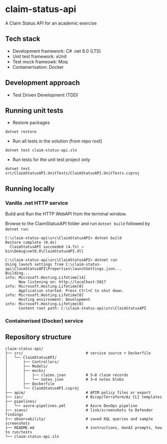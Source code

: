# claim-status-api
A Claim Status API for an academic exercise

## Tech stack
- Development framework: C# .net 8.0 (LTS)
- Unit test framework: xUnit
- Test mock frameowk: Moq
- Containerisation: Docker

## Development approach
- Test Driven Development (TDD)

## Running unit tests
- Restore packages
```
dotnet restore
```
- Run all tests in the solution (from repo root)
```
dotnet test claim-status-api.sln
```
- Run tests for the unit test project only
```
dotnet test src/ClaimStatusAPI.UnitTests/ClaimStatusAPI.UnitTests.csproj
```

## Running locally
### Vanilla .net HTTP service
Build and Run the HTTP WebAPI from the terminal window.

Browse to the ClaimStatusAPI folder and run `dotnet build` followed by `dotnet run`:

```
C:\claim-status-api\src\ClaimStatusAPI> dotnet build
Restore complete (0.4s)
  ClaimStatusAPI succeeded (4.7s) → bin\Debug\net8.0\ClaimStatusAPI.dll

C:\claim-status-api\src\ClaimStatusAPI> dotnet run
Using launch settings from C:\claim-status-api\ClaimStatusAPI\Properties\launchSettings.json...
Building...
info: Microsoft.Hosting.Lifetime[14]
      Now listening on: http://localhost:5017
info: Microsoft.Hosting.Lifetime[0]
      Application started. Press Ctrl+C to shut down.
info: Microsoft.Hosting.Lifetime[0]
      Hosting environment: Development
info: Microsoft.Hosting.Lifetime[0]
      Content root path: C:\claim-status-api\src\ClaimStatusAPI
```

### Containerised (Docker) service

## Repository structure
```
claim-status-api/
├── src/                            # service source + Dockerfile
│   └── ClaimStatusAPI/
│       ├── Controllers/
│       ├── Models/
│       ├── mocks/
│       │   ├── claims.json         # 5–8 claim records
│       │   └── notes.json          # 3–4 notes blobs
│       ├── Dockerfile
│       └── ClaimStatusAPI.csproj
├── apim/                           # APIM policy files or export
├── iac/                            # Bicep/Terraform/Az CLI templates
├── pipelines/
│   └── azure-pipelines.yml         # Azure DevOps pipeline
├── scans/                          # link/screenshots to Defender findings
├── observability/                  # saved KQL queries and sample screenshots
├── README.md                       # instructions, GenAI prompts, how to run/tests
└── claim-status-api.sln
```